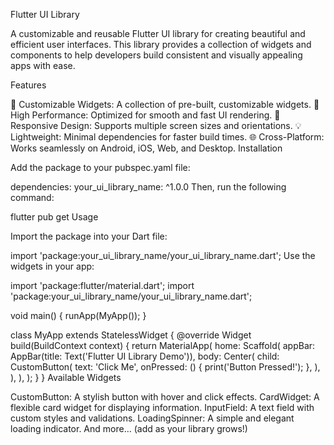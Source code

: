 Flutter UI Library

A customizable and reusable Flutter UI library for creating beautiful and efficient user interfaces. This library provides a collection of widgets and components to help developers build consistent and visually appealing apps with ease.

Features

🎨 Customizable Widgets: A collection of pre-built, customizable widgets.
🚀 High Performance: Optimized for smooth and fast UI rendering.
📱 Responsive Design: Supports multiple screen sizes and orientations.
💡 Lightweight: Minimal dependencies for faster build times.
🌐 Cross-Platform: Works seamlessly on Android, iOS, Web, and Desktop.
Installation

Add the package to your pubspec.yaml file:

dependencies:
your_ui_library_name: ^1.0.0
Then, run the following command:

flutter pub get
Usage

Import the package into your Dart file:

import 'package:your_ui_library_name/your_ui_library_name.dart';
Use the widgets in your app:

import 'package:flutter/material.dart';
import 'package:your_ui_library_name/your_ui_library_name.dart';

void main() {
runApp(MyApp());
}

class MyApp extends StatelessWidget {
@override
Widget build(BuildContext context) {
return MaterialApp(
home: Scaffold(
appBar: AppBar(title: Text('Flutter UI Library Demo')),
body: Center(
child: CustomButton(
text: 'Click Me',
onPressed: () {
print('Button Pressed!');
},
),
),
),
);
}
}
Available Widgets

CustomButton: A stylish button with hover and click effects.
CardWidget: A flexible card widget for displaying information.
InputField: A text field with custom styles and validations.
LoadingSpinner: A simple and elegant loading indicator.
And more... (add as your library grows!)